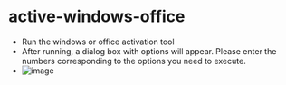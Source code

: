 # active-windows-office
- Run the windows or office activation tool
- After running, a dialog box with options will appear. Please enter the numbers corresponding to the options you need to execute.
- ![image](https://github.com/leowindmeliodas/active-windows-office/assets/74085082/0f44837a-d985-45c6-a5c7-f449fe5dce81)

